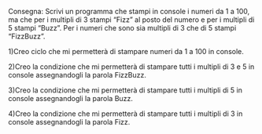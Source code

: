 Consegna: Scrivi un programma che stampi in console i numeri da 1 a 100, ma che per i multipli di 3 stampi “Fizz” al posto del numero e per i multipli di 5 stampi “Buzz”. Per i numeri che sono sia multipli di 3 che di 5 stampi “FizzBuzz”.


1)Creo ciclo che mi permetterà di stampare numeri da 1 a 100 in console.

2)Creo la condizione che mi permetterà di stampare tutti i multipli di 3 e 5 in console assegnandogli la parola FizzBuzz.

3)Creo la condizione che mi permetterà di stampare tutti i multipli di 5 in console assegnandogli la parola Buzz.

4)Creo la condizione che mi permetterà di stampare tutti i multipli di 3 in console assegnandogli la parola Fizz.